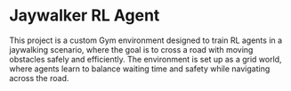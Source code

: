 # Jaywalker RL Agent

This project is a custom Gym environment designed to train RL agents in a jaywalking scenario, where the goal is to cross a road with moving obstacles safely and efficiently. The environment is set up as a grid world, where agents learn to balance waiting time and safety while navigating across the road.
